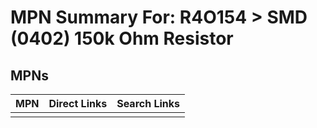 



# MPN Summary For: R4O154 > SMD (0402) 150k Ohm Resistor

## MPNs
  

|MPN|Direct Links|Search Links|
| :--- | :--- | :--- |
||||
